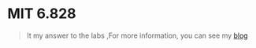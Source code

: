 # MIT 6.828

> It my answer to the labs ,For more information, you can see my [blog](http://blog.zhanglun.me/2018/01/09/mit6.828%E8%AF%BE%E7%A8%8B%E6%80%BB%E7%BB%93/)

 
